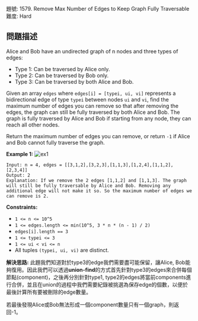 題號: 1579. Remove Max Number of Edges to Keep Graph Fully Traversable
難度: Hard

## 問題描述
Alice and Bob have an undirected graph of n nodes and three types of edges:

- Type 1: Can be traversed by Alice only.
- Type 2: Can be traversed by Bob only.
- Type 3: Can be traversed by both Alice and Bob.

Given an array `edges` where `edges[i] = [typei, ui, vi]` represents a bidirectional edge of type `typei` between nodes `ui` and `vi`, find the maximum number of edges you can remove so that after removing the edges, the graph can still be fully traversed by both Alice and Bob. The graph is fully traversed by Alice and Bob if starting from any node, they can reach all other nodes.

Return the maximum number of edges you can remove, or return `-1` if Alice and Bob cannot fully traverse the graph.

**Example 1:**
![ex1](https://hackmd.io/_uploads/H1TaIv3cR.png)
```
Input: n = 4, edges = [[3,1,2],[3,2,3],[1,1,3],[1,2,4],[1,1,2],[2,3,4]]
Output: 2
Explanation: If we remove the 2 edges [1,1,2] and [1,1,3]. The graph will still be fully traversable by Alice and Bob. Removing any additional edge will not make it so. So the maximum number of edges we can remove is 2.
```

**Constraints:**

- `1 <= n <= 10^5`
- `1 <= edges.length <= min(10^5, 3 * n * (n - 1) / 2)`
- `edges[i].length == 3`
- `1 <= typei <= 3`
- `1 <= ui < vi <= n`
- All tuples `(typei, ui, vi)` are distinct.

**解決思路:**
此題我們知道對於type3的edge我們需要盡可能保留，讓Alice, Bob能夠復用。因此我們可以透過**union-find**的方式首先針對type3的edges來合併每個節點(component)，之後再分別針對type1, type2的edges將當前components進行合併，並且在union的過程中我們需要紀錄被挑選為保存edge的個數，以便於最後計算所有要被刪除的edge數量。

若最後發現Alice或Bob無法形成一個component數量只有一個graph，則返回-1。